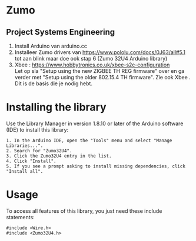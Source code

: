 # Zumo
 Project Systems Engineering
------------------------------
1. Install Arduino van arduino.cc
2. Installeer Zumo drivers van https://www.pololu.com/docs/0J63/all#5.1  tot aan blink maar doe ook stap 6 (Zumo 32U4 Arduino library)
3. Xbee : https://www.hobbytronics.co.uk/xbee-s2c-configuration  
Let op sla "Setup using the new ZIGBEE TH REG firmware" over en ga verder met "Setup using the older 802.15.4 TH firmware". Zie ook Xbee .
Dit is de basis die je nodig hebt.
# Installing the library 
Use the Library Manager in version 1.8.10 or later of the Arduino software (IDE) to install this library:

    1. In the Arduino IDE, open the "Tools" menu and select "Manage Libraries...".
    2. Search for "Zumo32U4".
    3. Click the Zumo32U4 entry in the list.
    4. Click "Install".
    5. If you see a prompt asking to install missing dependencies, click "Install all".
    
    
# Usage

To access all features of this library, you just need these include statements:
```
#include <Wire.h>
#include <Zumo32U4.h>
```
